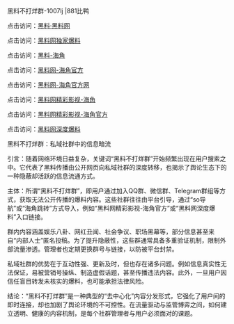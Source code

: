 黑料不打烊群-1007lj |881比鸭

点击访问：<a href="https://heiliaolvzlu3.pages.dev">黑料·黑料网</a>

点击访问：<a href="https://heiliaoyvnrda.pages.dev">黑料网独家爆料</a>

点击访问：<a href="https://heiliaokof3cy.pages.dev">黑料-海角</a>

点击访问：<a href="https://heiliao5s28gk.pages.dev">黑料网-海角官方</a>

点击访问：<a href="https://heiliaoxrq8i9.pages.dev">黑料网-海角官方网</a>

点击访问：<a href="https://heiliaotlyq53.pages.dev">黑料网精彩影视-海角</a>

点击访问：<a href="https://heiliaoxfe5rb.pages.dev">黑料网精彩影视-海角官方</a>

点击访问：<a href="https://heiliaoubleqx.pages.dev">黑料网深度爆料</a>

黑料不打烊群：私域社群中的信息暗流

引言：随着网络环境日益复杂，关键词“黑料不打烊群”开始频繁出现在用户搜索之中。它代表了黑料传播由公开网页向私域社群的深度转移，也揭示了舆论生态下的一种隐蔽却活跃的信息流通方式。

主体：所谓“黑料不打烊群”，即用户通过加入QQ群、微信群、Telegram群组等方式，获取无法公开传播的爆料内容。这些社群往往由平台引导，通过“so导航”或“海角跳转”方式导入，例如“黑料网精彩影视-海角官方”或“黑料网深度爆料”入口链接。

群内内容涵盖娱乐八卦、网红丑闻、社会争议、职场黑幕等，部分信息甚至来自“内部人士”匿名投稿。为了提升隐蔽性，这些群通常具备多重验证机制，限制外部流量渗透。管理者也定期更换群号与链接，以防被平台封禁。

私域社群的优势在于互动性强、更新及时，但也存在诸多问题。例如信息真实性无法保证，易被营销号操纵、制造虚假话题，甚至传播违法内容。此外，一旦用户因信任盲目转发未核实的爆料，也可能承担法律风险。

结论：“黑料不打烊群”是一种典型的“去中心化”内容分发形式，它强化了用户间的即时连接，却也加剧了舆论环境的不可控性。在流量驱动与监管博弈之间，如何建立透明、健康的内容机制，是每个社群管理者与用户必须面对的课题。
